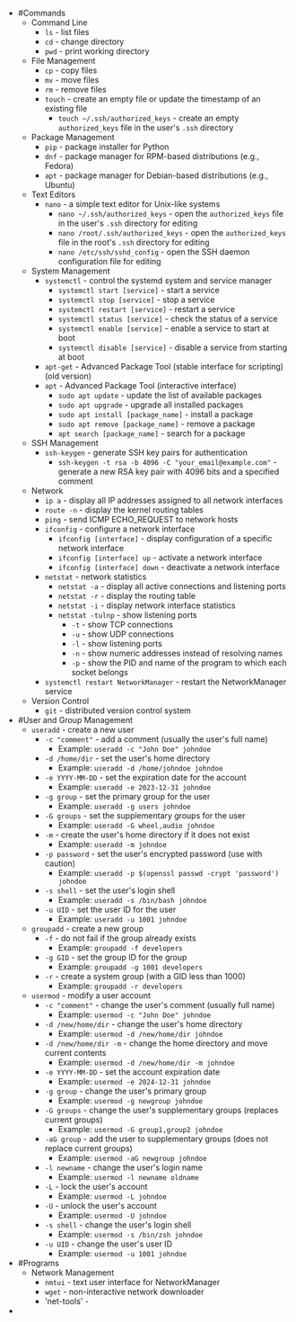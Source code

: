 - #Commands
	- Command Line
		- `ls` - list files
		- `cd` - change directory
		- `pwd` - print working directory
	- File Management
		- `cp` - copy files
		- `mv` - move files
		- `rm` - remove files
		- `touch` - create an empty file or update the timestamp of an existing file
			- `touch ~/.ssh/authorized_keys` - create an empty `authorized_keys` file in the user's `.ssh` directory
	- Package Management
		- `pip` - package installer for Python
		- `dnf` - package manager for RPM-based distributions (e.g., Fedora)
		- `apt` - package manager for Debian-based distributions (e.g., Ubuntu)
	- Text Editors
		- `nano` - a simple text editor for Unix-like systems
			- `nano ~/.ssh/authorized_keys` - open the `authorized_keys` file in the user's `.ssh` directory for editing
			- `nano /root/.ssh/authorized_keys` - open the `authorized_keys` file in the root's `.ssh` directory for editing
			- `nano /etc/ssh/sshd_config` - open the SSH daemon configuration file for editing
	- System Management
		- `systemctl` - control the systemd system and service manager
			- `systemctl start [service]` - start a service
			- `systemctl stop [service]` - stop a service
			- `systemctl restart [service]` - restart a service
			- `systemctl status [service]` - check the status of a service
			- `systemctl enable [service]` - enable a service to start at boot
			- `systemctl disable [service]` - disable a service from starting at boot
		- `apt-get` - Advanced Package Tool (stable interface for scripting)(old version)
		- `apt` - Advanced Package Tool (interactive interface)
			- `sudo apt update` - update the list of available packages
			- `sudo apt upgrade` - upgrade all installed packages
			- `sudo apt install [package_name]` - install a package
			- `sudo apt remove [package_name]` - remove a package
			- `apt search [package_name]` - search for a package
	- SSH Management
		- `ssh-keygen` - generate SSH key pairs for authentication
			- `ssh-keygen -t rsa -b 4096 -C "your_email@example.com"` - generate a new RSA key pair with 4096 bits and a specified comment
	- Network
		- `ip a` - display all IP addresses assigned to all network interfaces
		- `route -n` - display the kernel routing tables
		- `ping` - send ICMP ECHO_REQUEST to network hosts
		- `ifconfig` - configure a network interface
			- `ifconfig [interface]` - display configuration of a specific network interface
			- `ifconfig [interface] up` - activate a network interface
			- `ifconfig [interface] down` - deactivate a network interface
		- `netstat` - network statistics
			- `netstat -a` - display all active connections and listening ports
			- `netstat -r` - display the routing table
			- `netstat -i` - display network interface statistics
			- `netstat -tulnp` - show listening ports
				- `-t` - show TCP connections
				- `-u` - show UDP connections
				- `-l` - show listening ports
				- `-n` - show numeric addresses instead of resolving names
				- `-p` - show the PID and name of the program to which each socket belongs
		- `systemctl restart NetworkManager` - restart the NetworkManager service
	- Version Control
		- `git` - distributed version control system
- #User and Group Management
	- `useradd` - create a new user
		- `-c "comment"` - add a comment (usually the user's full name)
			- Example: `useradd -c "John Doe" johndoe`
		- `-d /home/dir` - set the user's home directory
			- Example: `useradd -d /home/johndoe johndoe`
		- `-e YYYY-MM-DD` - set the expiration date for the account
			- Example: `useradd -e 2023-12-31 johndoe`
		- `-g group` - set the primary group for the user
			- Example: `useradd -g users johndoe`
		- `-G groups` - set the supplementary groups for the user
			- Example: `useradd -G wheel,audio johndoe`
		- `-m` - create the user's home directory if it does not exist
			- Example: `useradd -m johndoe`
		- `-p password` - set the user's encrypted password (use with caution)
			- Example: `useradd -p $(openssl passwd -crypt 'password') johndoe`
		- `-s shell` - set the user's login shell
			- Example: `useradd -s /bin/bash johndoe`
		- `-u UID` - set the user ID for the user
			- Example: `useradd -u 1001 johndoe`
	- `groupadd` - create a new group
		- `-f` - do not fail if the group already exists
			- Example: `groupadd -f developers`
		- `-g GID` - set the group ID for the group
			- Example: `groupadd -g 1001 developers`
		- `-r` - create a system group (with a GID less than 1000)
			- Example: `groupadd -r developers`
	- `usermod` - modify a user account
		- `-c "comment"` - change the user's comment (usually full name)
			- Example: `usermod -c "John Doe" johndoe`
		- `-d /new/home/dir` - change the user's home directory
			- Example: `usermod -d /new/home/dir johndoe`
		- `-d /new/home/dir -m` - change the home directory and move current contents
			- Example: `usermod -d /new/home/dir -m johndoe`
		- `-e YYYY-MM-DD` - set the account expiration date
			- Example: `usermod -e 2024-12-31 johndoe`
		- `-g group` - change the user's primary group
			- Example: `usermod -g newgroup johndoe`
		- `-G groups` - change the user's supplementary groups (replaces current groups)
			- Example: `usermod -G group1,group2 johndoe`
		- `-aG group` - add the user to supplementary groups (does not replace current groups)
			- Example: `usermod -aG newgroup johndoe`
		- `-l newname` - change the user's login name
			- Example: `usermod -l newname oldname`
		- `-L` - lock the user's account
			- Example: `usermod -L johndoe`
		- `-U` - unlock the user's account
			- Example: `usermod -U johndoe`
		- `-s shell` - change the user's login shell
			- Example: `usermod -s /bin/zsh johndoe`
		- `-u UID` - change the user's user ID
			- Example: `usermod -u 1001 johndoe`
- #Programs
	- Network Management
		- `nmtui` - text user interface for NetworkManager
		- `wget` - non-interactive network downloader
		- 'net-tools' -
-